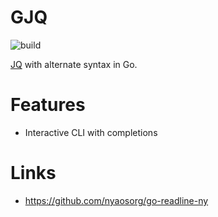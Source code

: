 # GJQ

![build](https://github.com/madbrain/gjq/actions/workflows/ci.yml/badge.svg)

[JQ](https://jqlang.github.io/jq/) with alternate syntax in Go.

# Features

* Interactive CLI with completions

# Links

* https://github.com/nyaosorg/go-readline-ny
